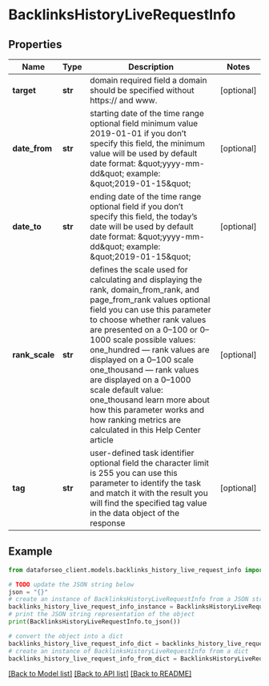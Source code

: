 # BacklinksHistoryLiveRequestInfo


## Properties

Name | Type | Description | Notes
------------ | ------------- | ------------- | -------------
**target** | **str** | domain required field a domain should be specified without https:// and www. | [optional] 
**date_from** | **str** | starting date of the time range optional field minimum value 2019-01-01 if you don’t specify this field, the minimum value will be used by default date format: \&quot;yyyy-mm-dd\&quot; example: \&quot;2019-01-15\&quot; | [optional] 
**date_to** | **str** | ending date of the time range optional field if you don’t specify this field, the today’s date will be used by default date format: \&quot;yyyy-mm-dd\&quot; example: \&quot;2019-01-15\&quot; | [optional] 
**rank_scale** | **str** | defines the scale used for calculating and displaying the rank, domain_from_rank, and page_from_rank values optional field you can use this parameter to choose whether rank values are presented on a 0–100 or 0–1000 scale possible values: one_hundred — rank values are displayed on a 0–100 scale one_thousand — rank values are displayed on a 0–1000 scale default value: one_thousand learn more about how this parameter works and how ranking metrics are calculated in this Help Center article | [optional] 
**tag** | **str** | user-defined task identifier optional field the character limit is 255 you can use this parameter to identify the task and match it with the result you will find the specified tag value in the data object of the response | [optional] 

## Example

```python
from dataforseo_client.models.backlinks_history_live_request_info import BacklinksHistoryLiveRequestInfo

# TODO update the JSON string below
json = "{}"
# create an instance of BacklinksHistoryLiveRequestInfo from a JSON string
backlinks_history_live_request_info_instance = BacklinksHistoryLiveRequestInfo.from_json(json)
# print the JSON string representation of the object
print(BacklinksHistoryLiveRequestInfo.to_json())

# convert the object into a dict
backlinks_history_live_request_info_dict = backlinks_history_live_request_info_instance.to_dict()
# create an instance of BacklinksHistoryLiveRequestInfo from a dict
backlinks_history_live_request_info_from_dict = BacklinksHistoryLiveRequestInfo.from_dict(backlinks_history_live_request_info_dict)
```
[[Back to Model list]](../README.md#documentation-for-models) [[Back to API list]](../README.md#documentation-for-api-endpoints) [[Back to README]](../README.md)


